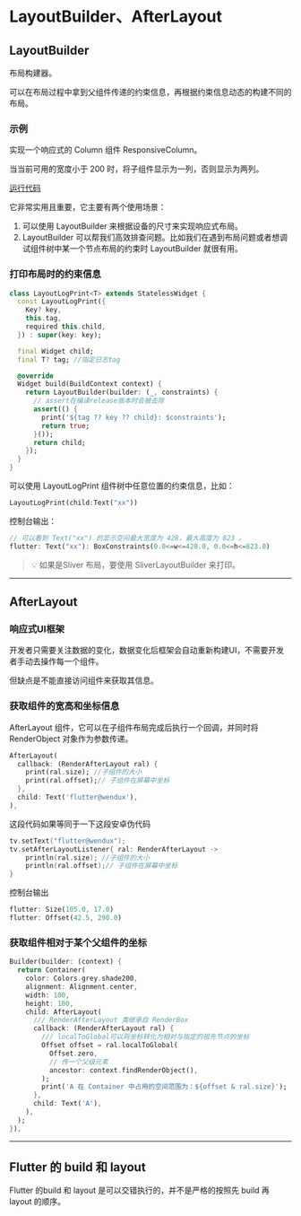 # LayoutBuilder、AfterLayout

## LayoutBuilder
布局构建器。

可以在布局过程中拿到父组件传递的约束信息，再根据约束信息动态的构建不同的布局。

### 示例
实现一个响应式的 Column 组件 ResponsiveColumn。

当当前可用的宽度小于 200 时，将子组件显示为一列，否则显示为两列。

[运行代码](code/LayoutBuilder.dart)

它非常实用且重要，它主要有两个使用场景：
1. 可以使用 LayoutBuilder 来根据设备的尺寸来实现响应式布局。
2. LayoutBuilder 可以帮我们高效排查问题。比如我们在遇到布局问题或者想调试组件树中某一个节点布局的约束时 LayoutBuilder 就很有用。

### 打印布局时的约束信息
``` dart
class LayoutLogPrint<T> extends StatelessWidget {
  const LayoutLogPrint({
    Key? key,
    this.tag,
    required this.child,
  }) : super(key: key);

  final Widget child;
  final T? tag; //指定日志tag

  @override
  Widget build(BuildContext context) {
    return LayoutBuilder(builder: (_, constraints) {
      // assert在编译release版本时会被去除
      assert(() {
        print('${tag ?? key ?? child}: $constraints');
        return true;
      }());
      return child;
    });
  }
}
```

可以使用 LayoutLogPrint 组件树中任意位置的约束信息，比如：

``` dart
LayoutLogPrint(child:Text("xx"))
```

控制台输出：
``` dart
// 可以看到 Text("xx") 的显示空间最大宽度为 428，最大高度为 823 。
flutter: Text("xx"): BoxConstraints(0.0<=w<=428.0, 0.0<=h<=823.0)
```

> 💡 如果是Sliver 布局，要使用 SliverLayoutBuilder 来打印。

***

## AfterLayout

### 响应式UI框架
开发者只需要关注数据的变化，数据变化后框架会自动重新构建UI，不需要开发者手动去操作每一个组件。

但缺点是不能直接访问组件来获取其信息。

### 获取组件的宽高和坐标信息
AfterLayout 组件，它可以在子组件布局完成后执行一个回调，并同时将 RenderObject 对象作为参数传递。
``` dart
AfterLayout(
  callback: (RenderAfterLayout ral) {
    print(ral.size); //子组件的大小
    print(ral.offset);// 子组件在屏幕中坐标
  },
  child: Text('flutter@wendux'),
),
```
这段代码如果等同于一下这段安卓伪代码
``` kotlin
tv.setText("flutter@wendux");
tv.setAfterLayoutListener{ ral: RenderAfterLayout ->
    println(ral.size); //子组件的大小
    println(ral.offset);// 子组件在屏幕中坐标
}
```
控制台输出
``` dart
flutter: Size(105.0, 17.0)
flutter: Offset(42.5, 290.0)
```

### 获取组件相对于某个父组件的坐标
``` dart
Builder(builder: (context) {
  return Container(
    color: Colors.grey.shade200,
    alignment: Alignment.center,
    width: 100,
    height: 100,
    child: AfterLayout(
      /// RenderAfterLayout 类继承自 RenderBox
      callback: (RenderAfterLayout ral) {
        /// localToGlobal可以将坐标转化为相对与指定的祖先节点的坐标
        Offset offset = ral.localToGlobal(
          Offset.zero,
          // 传一个父级元素
          ancestor: context.findRenderObject(),
        );
        print('A 在 Container 中占用的空间范围为：${offset & ral.size}');
      },
      child: Text('A'),
    ),
  );
}),
```

***

## Flutter 的 build 和 layout
Flutter 的build 和 layout 是可以交错执行的，并不是严格的按照先 build 再 layout 的顺序。




